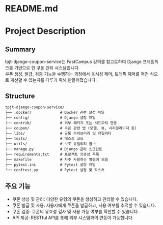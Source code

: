 # README.md

# Project Description

## Summary

tpjt-django-coupon-service는 FastCampus 강의를 참고로하여 Django 프레임워크를 기반으로 한 쿠폰 관리 시스템입니다.  
쿠폰 생성, 발급, 검증 기능을 수행하는 과정에서 동시성 제어, 트래픽 제어를 어떤 식으로 개선할 수 있는지를 다루기 위해 만들어졌습니다.

## Structure

```
tpjt-django-coupon-service/
├── .docker/             # Docker 관련 설정 파일
├── config/              # Django 설정 파일
├── contrib/             # 외부 패키지 또는 서드파티 연동
├── coupon/              # 쿠폰 관련 앱 (모델, 뷰, 시리얼라이저 등)
├── libs/                # 공통 라이브러리 및 유틸리티
├── tests/               # 테스트 코드
├── utils/               # 보조 유틸리티 함수
├── manage.py            # Django 관리 스크립트
├── requirements.txt     # 프로젝트 의존성 목록
├── makefile             # 자주 사용하는 명령어 모음
├── pytest.ini           # Pytest 설정 파일
└── conftest.py          # Pytest 설정 및 픽스처
```

## 주요 기능

- 쿠폰 생성 및 관리: 다양한 유형의 쿠폰을 생성하고 관리할 수 있습니다.
- 쿠폰 발급 및 사용: 사용자에게 쿠폰을 발급하고, 사용 여부를 추적할 수 있습니다.
- 쿠폰 검증: 쿠폰의 유효성 검사 및 사용 가능 여부를 확인할 수 있습니다.
- API 제공: RESTful API를 통해 외부 시스템과의 연동이 가능합니다.

